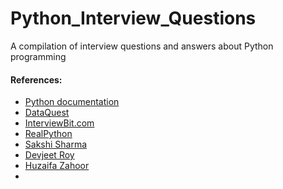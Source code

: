 # Python_Interview_Questions

A compilation of interview questions and answers about Python programming


#### References:
- [Python documentation](https://docs.python.org/3/)
- [DataQuest](https://www.dataquest.io/blog/)
- [InterviewBit.com](https://www.interviewbit.com/python-interview-questions/)
- [RealPython](https://realpython.com)
- [Sakshi Sharma](https://www.linkedin.com/in/sakshi-sharma-a80985229/) 
- [Devjeet Roy](https://www.linkedin.com/in/devjeetroy98/)
- [Huzaifa Zahoor](https://www.linkedin.com/in/huzaifazahoor654/)
- 
